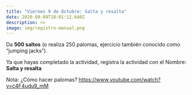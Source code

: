 ```yaml
---
title: "Viernes 9 de Octubre: Salta y resalta"
date: 2020-09-09T18:01:12.640Z
description: <>
image: img/registro-manual.png
---
```

Da **500 saltos** (o realiza 250 palomas, ejercicio también conocido como “jumping jacks”).

Ya que hayas completado la actividad, registra la actividad con el Nombre: **Salta y resalta**

Nota: ¿Cómo hacer palomas? <https://www.youtube.com/watch?v=c4F4udu9_mM>